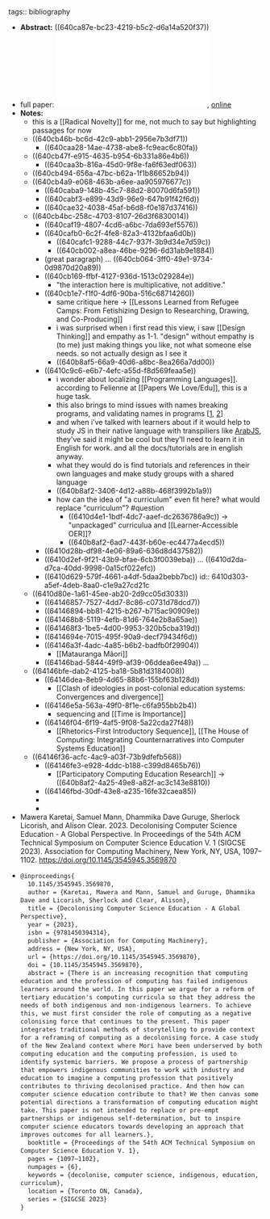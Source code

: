 tags:: bibliography

- **Abstract:** ((640ca87e-bc23-4219-b5c2-d6a14a520f37))
- full paper: ![local copy](../assets/decolonising-cse-global-perspective_1678551115123_0.pdf), [online](https://dl.acm.org/doi/pdf/10.1145/3545945.3569870)
- **Notes:**
	- this is a [[Radical Novelty]] for me, not much to say but highlighting passages for now
	- ((640cb46b-bc6d-42c9-abb1-2956e7b3df71))
		- ((640caa28-14ae-4738-abe8-fc9eac6c80fa))
	- ((640cb47f-e915-4635-b954-6b331a86e4b6))
		- ((640caa3b-816a-45d0-9f8e-fa6f63edf063))
	- ((640cb494-656a-47bc-b62a-1f1b86652b94))
	- ((640cb4a9-e068-463b-a6ee-aa905976677c))
		- ((640caba9-148b-45c7-88d2-80070d6fa591))
		- ((640cabf3-e899-43d9-96e9-647b91f42f6d))
		- ((640cae32-4038-45af-b6d8-f0e187d37416))
	- ((640cb4bc-258c-4703-8107-26d3f6830014))
		- ((640caf19-4807-4cd6-a6bc-7da693ef5576))
		- ((640cafb0-6c2f-4fe8-82a3-4132bfaa6d0b))
			- ((640cafc1-9288-44c7-937f-3b9d34e7d59c))
			- ((640cb002-a8ea-46be-9296-6d31ab9e1884))
		- (great paragraph) ... ((640cb064-3ff0-49e1-9734-0d9870d20a89))
		- ((640cb169-ffbf-4127-936d-1513c029284e))
			- "the interaction here is multiplicative, not additive."
		- ((640cb1e7-f1f0-4df6-90ba-516c68714260))
			- same critique here -> [[Lessons Learned from Refugee Camps: From Fetishizing Design to Researching, Drawing, and Co-Producing]]
			- i was surprised when i first read this view, i saw [[Design Thinking]] and empathy as 1-1.  "design" without empathy is (to me) just making things you like, not what someone else needs.  so not actually design as I see it
			- ((640b8af5-66a9-40d6-a8bc-8ea266a7dd00))
		- ((6410c9c6-e6b7-4efc-a55d-f8d569feaa5e))
			- i wonder about localizing [[Programming Languages]].  according to Felienne at [[Papers We Love/Edu]], this is a huge task.
			- this also brings to mind issues with names breaking programs, and validating names in programs [[1](https://dev.to/carlymho/whats-in-a-name-validation-4b41), [2](https://www.kalzumeus.com/2010/06/17/falsehoods-programmers-believe-about-names/)]
			- and when i've talked with learners about if it would help to study JS in their native language with transpiliers like [ArabJS](https://github.com/ArabJs/arabJs), they've said it might be cool but they'll need to learn it in English for work. and all the docs/tutorials are in english anyway.
			- what they would do is find tutorials and references in their own languages and make study groups with a shared language
			- ((640b8af2-3406-4d12-a88b-468f3992b1a9))
			- how can the idea of "a curriculum" even fit here? what would replace "curriculum"? #question
				- ((6410d4e1-1bdf-4dc7-aaef-dc2636786a9c)) -> "unpackaged" curriculua and [[Learner-Accessible OER]]?
				- ((640b8af2-6ad7-443f-b60e-ec4477a4ecd5))
		- ((6410d28b-df98-4e06-89a6-636d8d437582))
		- ((6410d2ef-9f21-43b9-bfae-6cb3f0039eba)) ... ((6410d2da-d7ca-40dd-9998-0a15cf022efc))
		- ((6410d629-579f-4661-a4df-5daa2bebb7bc))
		  id:: 6410d303-a5ef-4deb-8aa0-c1e9a27cd21c
	- ((6410d80e-1a61-45ee-ab20-2d9cc05d3033))
		- ((64146857-7527-4dd7-8c86-c0731d78dcd7))
		- ((64146894-bb81-4215-b267-b715ac90909e))
		- ((641468b8-5119-4efb-81d6-764e2b8a65ae))
		- ((641468f3-1be5-4d00-9953-320b5cba319d))
		- ((6414694e-7015-495f-90a9-decf79434f6d))
		- ((64146a3f-4adc-4a85-b6b2-badfb0f29904))
			- [[Matauranga Mãori]]
		- ((64146bad-5844-49f9-af39-06ddea6ee49a)) ...
	- ((64146bfe-dab2-4125-ba18-5b81d3184008))
		- ((64146dea-8eb9-4d65-88b6-155bf63b128d))
			- [[Clash of ideologies in post-colonial education systems: Convergences and divergence]]
		- ((64146e5a-563a-49f0-8f1e-c6fa955bb2b4))
			- sequencing and [[Time is Importance]]
		- ((64146f04-6f19-4af5-9f08-5a22cda27f48))
			- [[Rhetorics-First Introductory Sequence]], [[The House of Computing: Integrating Counternarratives into Computer Systems Education]]
	- ((64146f36-acfc-4ac9-a03f-73b9dfefb568))
		- ((64146fe3-e928-4ddc-b188-c399d8465b76))
			- [[Participatory Computing Education Research]] -> ((640b8af2-4a25-49e8-a82f-ac3c143e8810))
		- ((64146fbd-30df-43e8-a235-16fe32caea85))
		-
		-
- Mawera Karetai, Samuel Mann, Dhammika Dave Guruge, Sherlock Licorish, and Alison Clear. 2023. Decolonising Computer Science Education - A Global Perspective. In Proceedings of the 54th ACM Technical Symposium on Computer Science Education V. 1 (SIGCSE 2023). Association for Computing Machinery, New York, NY, USA, 1097–1102. https://doi.org/10.1145/3545945.3569870
- ```
  @inproceedings{
    10.1145/3545945.3569870,
    author = {Karetai, Mawera and Mann, Samuel and Guruge, Dhammika Dave and Licorish, Sherlock and Clear, Alison},
    title = {Decolonising Computer Science Education - A Global Perspective},
    year = {2023},
    isbn = {9781450394314},
    publisher = {Association for Computing Machinery},
    address = {New York, NY, USA},
    url = {https://doi.org/10.1145/3545945.3569870},
    doi = {10.1145/3545945.3569870},
    abstract = {There is an increasing recognition that computing education and the profession of computing has failed indigenous learners around the world. In this paper we argue for a reform of tertiary education's computing curricula so that they address the needs of both indigenous and non-indigenous learners. To achieve this, we must first consider the role of computing as a negative colonising force that continues to the present. This paper integrates traditional methods of storytelling to provide context for a reframing of computing as a decolonising force. A case study of the New Zealand context where Mori have been underserved by both computing education and the computing profession, is used to identify systemic barriers. We propose a process of partnership that empowers indigenous communities to work with industry and education to imagine a computing profession that positively contributes to thriving decolonised practice. And then how can computer science education contribute to that? We then canvas some potential directions a transformation of computing education might take. This paper is not intended to replace or pre-empt partnerships or indigenous self-determination, but to inspire computer science educators towards developing an approach that improves outcomes for all learners.},
    booktitle = {Proceedings of the 54th ACM Technical Symposium on Computer Science Education V. 1},
    pages = {1097–1102},
    numpages = {6},
    keywords = {decolonise, computer science, indigenous, education, curriculum},
    location = {Toronto ON, Canada},
    series = {SIGCSE 2023}
  }
  ```